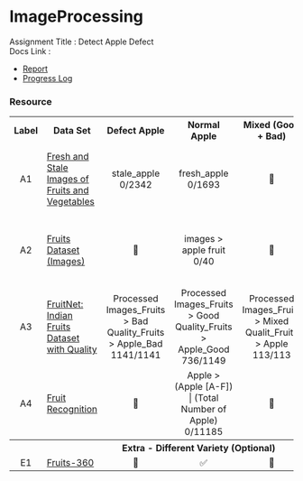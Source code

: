 # ImageProcessing
Assignment Title : Detect Apple Defect<br>
Docs Link : 
- [Report](https://docs.google.com/document/d/19fauvnUDS0kFQSPgbY1f0vJILYQyRoFfbwaL_LLLyvI/edit#heading=h.gjdgxs)
- [Progress Log](https://docs.google.com/spreadsheets/d/1WxYVqu7RwdkiDTK6U75Fwwo4IiHvbkFfQoacvvxiKjI/edit#gid=340309904)


### Resource 
<table style="width: 100%">
    <tr>
        <th style="text-align: center" width="5%">Label</th>
        <th>Data Set</th>
        <th style="text-align: center">Defect Apple</th>
        <th style="text-align: center">Normal Apple</th>
        <th style="text-align: center">Mixed (Good + Bad)</th>
        <th style="text-align: center">Color Including</th>
        <th style="text-align: center; width: 100px">Use In</th>
    </tr>
    <tr>
        <td style="text-align: center">A1</td>
        <td> 
            <a href="https://www.kaggle.com/datasets/raghavrpotdar fresh-and-stale-images-of-fruits-and-vegetables">Fresh and Stale Images of Fruits and Vegetables</a>
        </td>
        <td style="text-align : center">
            stale_apple<br>
            0/2342
        </td>
        <td style="text-align : center">
            fresh_apple<br>
            0/1693
        </td>
        <td style="text-align : center">
            🥲
        </td>
        <td style="text-align : left">
            <ol>
                <li>Red</li>
                <li>Yellow</li>
            </ol>
        </td>
        <td style="text-align : center">
            Test Data &nbsp;: ✅<br>
            Train Data : ✅
        </td>
    </tr>
    <tr>
        <td style="text-align: center">A2</td>
        <td> 
            <a href="https://www.kaggle.com/datasets/shreyapmaher/fruits-dataset-images">Fruits Dataset (Images)</a>
        </td>
        <td style="text-align : center">
            🥲
        </td>
        <td style="text-align : center">
            images > apple fruit<br>
            0/40
        </td>
        <td style="text-align : center">
            🥲
        </td>
        <td style="text-align : left">
            <ol>
                <li>Red</li>
                <li>Yellow</li>
                <li>Green</li>
            </ol>
        </td>
        <td style="text-align : center">
            Test Data &nbsp;: ❌<br>
            Train Data : ✅
        </td>
    </tr>
    <tr>
        <td style="text-align: center">A3</td>
        <td> 
            <a href="https://www.kaggle.com/datasets/shashwatwork/fruitnet-indian-fruits-dataset-with-quality">FruitNet: Indian Fruits Dataset with Quality</a>
        </td>
        <td style="text-align : center">
            Processed Images_Fruits > Bad Quality_Fruits > Apple_Bad<br>
            1141/1141
        </td>
        <td style="text-align : center">
            Processed Images_Fruits > Good Quality_Fruits > Apple_Good<br>
            736/1149
        </td>
        <td style="text-align : center">
            Processed Images_Fruits > Mixed Qualit_Fruits > Apple<br>
            113/113
        </td>
        <td style="text-align : left">
            <ol>
                <li>Red</li>
                <li>Yellow</li>
                <li>Green</li>
            </ol>
        </td>
        <td style="text-align : center">
            Test Data &nbsp;: ✅<br>
            Train Data : ✅
        </td>
    </tr>
    <tr>
        <td style="text-align: center">A4</td>
        <td> 
            <a href="https://www.kaggle.com/datasets/chrisfilo/fruit-recognition">Fruit Recognition</a>
        </td>
        <td style="text-align : center">
            🥲
        </td>
        <td style="text-align : center">
            Apple > (Apple [A-F]) | (Total Number of Apple)<br>
            0/11185
        </td>
        <td style="text-align : center">
            🥲
        </td>
        <td style="text-align : left">
            <ol>
                <li>Red</li>
                <li>Yellow</li>
                <li>Green</li>
            </ol>
        </td>
        <td style="text-align : center">
            Test Data &nbsp;: ✅<br>
            Train Data : ✅
        </td>
    </tr>
    <tr>
        <th colspan="7">Extra - Different Variety (Optional)</th>
    </tr>
    <tr>
        <td style="text-align: center">E1</td>
        <td> 
            <a href="https://www.kaggle.com/datasets/moltean/fruits">Fruits-360</a>
        </td>
        <td style="text-align : center">
            🥲
        </td>
        <td style="text-align : center">
            ✅
        </td>
        <td style="text-align : center">
            🥲
        </td>
        <td style="text-align : center">
            ~
        </td>
        <td style="text-align : center">
            ~
        </td>
    </tr>
</table>